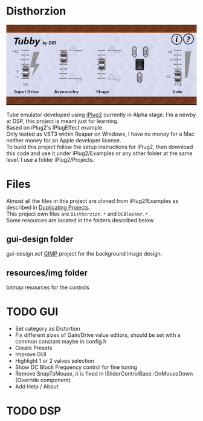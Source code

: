 # Disthorzion

![Tubby](gui-design/Tubby.png)

Tube emulator developed using [iPlug2](https://github.com/iPlug2/iPlug2) currently in Alpha stage. I'm a newby at DSP, this project is meant just for learning.  
Based on iPlug2's IPlugEffect example.  
Only tested as VST3 within Reaper on Windows, I have no money for a Mac neither money for an Apple developer license.  
To build this project follow the setup instructions for iPlug2, then download this code and use it under iPlug2/Examples or any other folder at the same level.
I use a folder iPlug2/Projects.

# Files

Almost all the files in this project are cloned from iPlug2/Examples as described in 
[Duplicating Projects](https://github.com/iPlug2/iPlug2/wiki/Duplicating-Projects).  
This project own files are `Disthorzion.*` and `DCBlocker.*` .  
Some resources are located in the folders described below.

## gui-design folder

gui-design.xcf [GIMP](https://www.gimp.org/) project for the background image design.

## resources/img folder

bitmap resources for the controls

# TODO GUI

- Set category as Distortion
- Fix different sizes of Gain/Drive value editors, should be set with a common constant maybe in config.h 
- Create Presets
- Improve GUI
- Highlight 1 or 2 valves selection
- Show DC Block Frequency control for fine tuning
- Remove SnapToMouse, it is fixed in ISliderControlBase::OnMouseDown (Override component)
- Add Help / About

# TODO DSP

